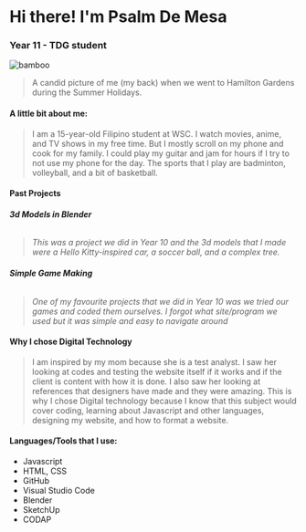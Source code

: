 # Hi there! I'm Psalm De Mesa
### Year 11 - TDG student
![bamboo](https://github.com/user-attachments/assets/e609e560-c06b-4bc8-a5e5-01c2fbdd8c8a)
> A candid picture of me (my back) when we went to Hamilton Gardens during the Summer Holidays.

#### A little bit about me:
> I am a 15-year-old Filipino student at WSC.
> I watch movies, anime, and TV shows in my free time.
> But I mostly scroll on my phone and cook for my family. I could play my guitar and jam for hours if I try to not use my phone for the day. 
> The sports that I play are badminton, volleyball, and a bit of basketball.
#### Past Projects
###### **3d Models in Blender**
> *This was a project we did in Year 10 and the 3d models that I made were a Hello Kitty-inspired car, a soccer ball, and a complex tree.*
###### **Simple Game Making**
> *One of my favourite projects that we did in Year 10 was we tried our games and coded them ourselves. I forgot what site/program we used but it was simple and easy to navigate around*
#### Why I chose Digital Technology
> I am inspired by my mom because she is a test analyst. I saw her looking at codes and testing the website itself if it works and if the client is content with how it is done. I also saw her looking at references that designers have made and they were amazing. This is why I chose Digital technology because I know that this subject would cover coding, learning about Javascript and other languages, designing my website, and how to format a website. 
#### Languages/Tools that I use:
- Javascript
- HTML, CSS
- GitHub
- Visual Studio Code
- Blender
- SketchUp
- CODAP
  

